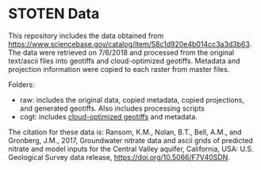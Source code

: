 # STOTEN Data
This repository includes the data obtained from https://www.sciencebase.gov/catalog/item/58c1d920e4b014cc3a3d3b63.
The data were retrieved on 7/6/2018 and processed from the original
text/ascii files into geotiffs and cloud-optimized geotiffs. Metadata and projection information
were copied to each raster from master files.

Folders:
* raw: includes the original data, copied metadata, copied projections, and generated geotiffs. Also includes processing scripts
* cogt: includes [cloud-optimized geotiffs](http://www.cogeo.org/) and metadata.

The citation for these data is:
Ransom, K.M., Nolan, B.T., Bell, A.M., and Gronberg, J.M., 2017, Groundwater nitrate data and ascii grids of predicted nitrate and model inputs for the Central Valley aquifer, California, USA: U.S. Geological Survey data release, https://doi.org/10.5066/F7V40SDN.